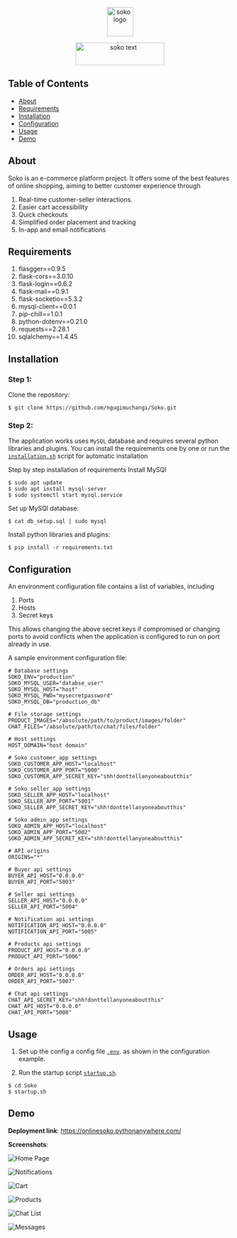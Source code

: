 <a href="https://onlinesoko.pythonanywhere.com/" target="_blank">
<p align="center"><img src="/web_app/customer_app/static/images/site/favicon-big.svg" 
alt="soko logo" width="59" height="66" >
</p>
<p align="center"><img src="/web_app/customer_app/static/images/site/logo-small.svg" 
alt="soko text" width="200" height="51" style="margin: 0 auto; display: block;" ></p>
</a>

## Table of Contents

- [About](#About)
- [Requirements](#Requirements)
- [Installation](#Installation)
- [Configuration](#Configuration)
- [Usage](#Usage)
- [Demo](#Demo)

## About

Soko is an e-commerce platform project. It offers some of the best features of online shopping, aiming to better customer experience through

1. Real-time customer-seller interactions.
2. Easier cart accessibility
3. Quick checkouts
4. Simplified order placement and tracking
5. In-app and email notifications

## Requirements

1. flasgger==0.9.5
2. flask-cors==3.0.10
3. flask-login==0.6.2
4. flask-mail==0.9.1
5. flask-socketio==5.3.2
6. mysql-client==0.0.1
7. pip-chill==1.0.1
8. python-dotenv==0.21.0
9. requests==2.28.1
10. sqlalchemy==1.4.45

## Installation

### Step 1:

Clone the repository:

```
$ git clone https://github.com/ngugimuchangi/Soko.git
```

### Step 2:

The application works uses `MySQL` database and requires several python libraries and plugins. You can install the requirements one by one or run the [`installation.sh`](installation.sh) script for automatic installation

Step by step installation of requirements
Install MySQl

```
$ sudo apt update
$ sudo apt install mysql-server
$ sudo systemctl start mysql.service
```

Set up MySQl database:

```
$ cat db_setup.sql | sudo mysql
```

Install python libraries and plugins:

```
$ pip install -r requirements.txt
```

## Configuration

An environment configuration file contains a list of variables, including

1. Ports
2. Hosts
3. Secret keys

This allows changing the above secret keys if compromised or changing ports to avoid conflicts when the application is configured to run on port already in use.

A sample environment configuration file:

```
# Database settings
SOKO_ENV="production"
SOKO_MYSQL_USER="databse_user"
SOKO_MYSQL_HOST="host"
SOKO_MYSQL_PWD="mysecretpassword"
SOKO_MYSQL_DB="production_db"

# File storage settings
PRODUCT_IMAGES="/absolute/path/to/product/images/folder"
CHAT_FILES="/absolute/path/to/chat/files/folder"

# Host settings
HOST_DOMAIN="host domain"

# Soko customer_app settings
SOKO_CUSTOMER_APP_HOST="localhost"
SOKO_CUSTOMER_APP_PORT="5000"
SOKO_CUSTOMER_APP_SECRET_KEY="shh!donttellanyoneaboutthis"

# Soko seller_app settings
SOKO_SELLER_APP_HOST="localhost"
SOKO_SELLER_APP_PORT="5001"
SOKO_SELLER_APP_SECRET_KEY="shh!donttellanyoneaboutthis"

# Soko admin_app settings
SOKO_ADMIN_APP_HOST="localhost"
SOKO_ADMIN_APP_PORT="5002"
SOKO_ADMIN_APP_SECRET_KEY="shh!donttellanyoneaboutthis"

# API origins
ORIGINS="*"

# Buyer api settings
BUYER_API_HOST="0.0.0.0"
BUYER_API_PORT="5003"

# Seller api settings
SELLER_API_HOST="0.0.0.0"
SELLER_API_PORT="5004"

# Notification api settings
NOTIFICATION_API_HOST="0.0.0.0"
NOTIFICATION_API_PORT="5005"

# Products api settings
PRODUCT_API_HOST="0.0.0.0"
PRODUCT_API_PORT="5006"

# Orders api settings
ORDER_API_HOST="0.0.0.0"
ORDER_API_PORT="5007"

# Chat api settings
CHAT_API_SECRET_KEY="shh!donttellanyoneaboutthis"
CHAT_API_HOST="0.0.0.0"
CHAT_API_PORT="5008"
```

## Usage

1. Set up the config a config file [`.env`](.env). as shown in the configuration example.

2. Run the startup script [`startup.sh`](startup.sh).

```
$ cd Soko
$ startup.sh
```

## Demo

**Deployment link**: https://onlinesoko.pythonanywhere.com/

**Screenshots**:

![Home Page](/web_app/customer_app/static/images/landing_page/landing-page-carousel.png)

![Notifications](/web_app/customer_app/static/images/landing_page/notifications.png/)

![Cart](/web_app/customer_app/static/images/landing_page/cart.png/)

![Products](/web_app/customer_app/static/images/landing_page/landing-page-products.png/)

![Chat List](/web_app/customer_app/static/images/landing_page/messenger-chat-list.png)

![Messages](/web_app/customer_app/static/images/landing_page/messenger-messages.png)
